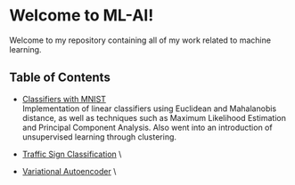 # Welcome to ML-AI!
Welcome to my repository containing all of my work related to machine learning. 

## Table of Contents
- [Classifiers with MNIST](https://github.com/kevshin2002/ML-AI/tree/main/Classifiers%20with%20MNIST) \
Implementation of linear classifiers using Euclidean and Mahalanobis distance, as well as techniques such as Maximum Likelihood Estimation and Principal Component Analysis. Also went into an introduction of unsupervised learning through clustering.

- [Traffic Sign Classification]() \


- [Variational Autoencoder]() \

